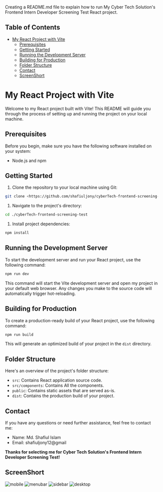 Creating a README.md file to explain how to run My Cyber Tech Solution's Frontend Intern Developer Screening Test React project.

## Table of Contents

- [My React Project with Vite](#my-react-project-with-vite)
  - [Prerequisites](#prerequisites)
  - [Getting Started](#getting-started)
  - [Running the Development Server](#running-the-development-server)
  - [Building for Production](#building-for-production)
  - [Folder Structure](#folder-structure)
  - [Contact](#contact)
  - [ScreenShort](#screenshort)


# My React Project with Vite

Welcome to my React project built with Vite! This README will guide you through the process of setting up and running the project on your local machine.

## Prerequisites

Before you begin, make sure you have the following software installed on your system:

- Node.js and npm

## Getting Started

1. Clone the repository to your local machine using Git:

```bash
git clone <https://github.com/shafiuljony/cyberTech-frontend-screening-test.git>
```

1. Navigate to the project's directory:

```bash
cd ./cyberTech-frontend-screening-test
```

1. Install project dependencies:

```bash
npm install
```

## Running the Development Server

To start the development server and run your React project, use the following command:

```bash
npm run dev
```

This command will start the Vite development server and open my project in your default web browser. Any changes you make to the source code will automatically trigger hot-reloading.

## Building for Production

To create a production-ready build of your React project, use the following command:

```bash
npm run build
```

This will generate an optimized build of your project in the `dist` directory.

## Folder Structure

Here's an overview of the project's folder structure:

- `src`: Contains React application source code.
- `src/components`: Contains All the components.
- `public`: Contains static assets that are served as-is.
- `dist`: Contains the production build of your project.

## Contact

If you have any questions or need further assistance, feel free to contact me:

- Name: Md. Shafiul Islam
- Email: shafiuljony12@gmail

 **Thanks for selecting me for Cyber Tech Solution's Frontend Intern Developer Screening Test!**

## ScreenShort

 ![mobile](./src/assets/screenshort/mobile.png)
 ![menubar](./src/assets/screenshort/withmenubarmobilemenu.png.png)
 ![sidebar](./src/assets/screenshort/withsidebarmobilemenu.png)
 ![desktop](./src/assets/screenshort/Desktopview.png)
